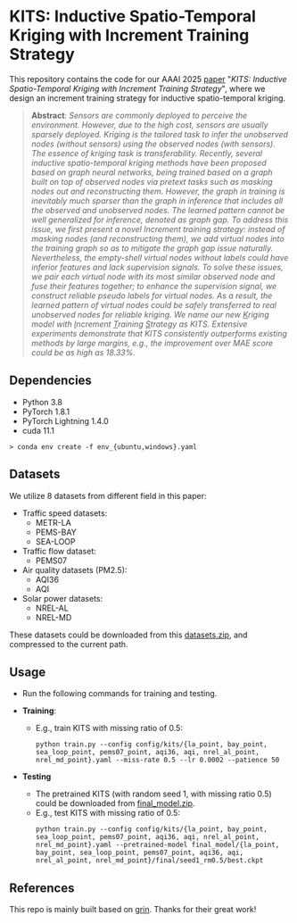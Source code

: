 # KITS: Inductive Spatio-Temporal Kriging with Increment Training Strategy

This repository contains the code for our AAAI 2025 [paper](https://arxiv.org/abs/2311.02565) "*KITS: Inductive Spatio-Temporal Kriging with Increment Training Strategy*", where we design an increment training strategy for inductive spatio-temporal kriging.

> **Abstract**: *Sensors are commonly deployed to perceive the environment. However, due to the high cost, sensors are usually sparsely deployed. Kriging is the tailored task to infer the unobserved nodes (without sensors) using the observed nodes (with sensors). The essence of kriging task is transferability. Recently, several inductive spatio-temporal kriging methods have been proposed based on graph neural networks, being trained  based on a graph built on top of observed nodes via pretext tasks such as masking nodes out and reconstructing them. However, the graph in training is inevitably much sparser than the graph in inference that includes all the observed and unobserved nodes. The learned pattern cannot be well generalized for inference, denoted as <i>graph gap</i>. To address this issue, we first present a novel <i>Increment</i> training strategy: instead of masking nodes (and reconstructing them), we add virtual nodes into the training graph so as to mitigate the graph gap issue naturally. Nevertheless, the empty-shell virtual nodes without labels could have inferior features and lack supervision signals. To solve these issues, we pair each virtual node with its most similar observed node and fuse their features together; to enhance the supervision signal, we construct reliable pseudo labels for virtual nodes. As a result, the learned pattern of virtual nodes could be safely transferred to real unobserved nodes for reliable kriging. We name our new <u>K</u>riging model with <u>I</u>ncrement <u>T</u>raining <u>S</u>trategy as KITS. Extensive experiments demonstrate that KITS consistently outperforms existing methods by large margins, e.g., the improvement over MAE score could be as high as 18.33%.*

## Dependencies

- Python 3.8
- PyTorch 1.8.1
- PyTorch Lightning 1.4.0
- cuda 11.1
```
> conda env create -f env_{ubuntu,windows}.yaml
```

## Datasets

We utilize 8 datasets from different field in this paper:
- Traffic speed datasets:
    - METR-LA
    - PEMS-BAY
    - SEA-LOOP
- Traffic flow dataset:
    - PEMS07
- Air quality datasets (PM2.5):
    - AQI36
    - AQI
- Solar power datasets:
    - NREL-AL
    - NREL-MD

These datasets could be downloaded from this [datasets.zip](https://drive.google.com/file/d/1VQrSLNAr3qr2LAsEK1-_CbBbu6vr0G63/view?usp=sharing), and compressed to the current path.

## Usage

- Run the following commands for training and testing.

- **Training**:
    - E.g., train KITS with missing ratio of 0.5:
      ```
      python train.py --config config/kits/{la_point, bay_point, sea_loop_point, pems07_point, aqi36, aqi, nrel_al_point, nrel_md_point}.yaml --miss-rate 0.5 --lr 0.0002 --patience 50
      ```

- **Testing**
    - The pretrained KITS (with random seed 1, with missing ratio 0.5) could be downloaded from [final_model.zip](https://drive.google.com/file/d/1uj74MTy6zukWrnwQ_3zoMP67hurtnerP/view?usp=sharing).
    - E.g., test KITS with missing ratio of 0.5:
      ```
      python train.py --config config/kits/{la_point, bay_point, sea_loop_point, pems07_point, aqi36, aqi, nrel_al_point, nrel_md_point}.yaml --pretrained-model final_model/{la_point, bay_point, sea_loop_point, pems07_point, aqi36, aqi, nrel_al_point, nrel_md_point}/final/seed1_rm0.5/best.ckpt
      ```

## References

This repo is mainly built based on [grin](https://github.com/Graph-Machine-Learning-Group/grin). Thanks for their great work!
